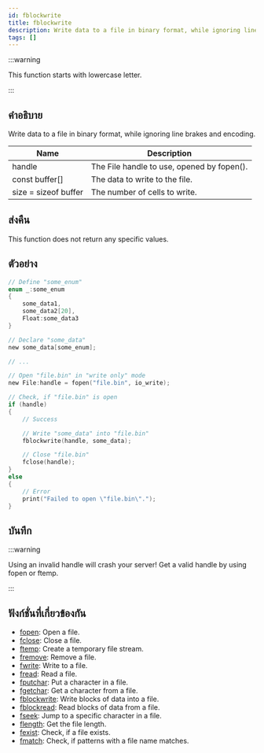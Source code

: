 ```yaml
---
id: fblockwrite
title: fblockwrite
description: Write data to a file in binary format, while ignoring line brakes and encoding.
tags: []
---
```


:::warning

This function starts with lowercase letter.

:::

## คำอธิบาย

Write data to a file in binary format, while ignoring line brakes and encoding.

| Name                 | Description                                |
| -------------------- | ------------------------------------------ |
| handle               | The File handle to use, opened by fopen(). |
| const buffer[]       | The data to write to the file.             |
| size = sizeof buffer | The number of cells to write.              |

## ส่งคืน

This function does not return any specific values.

## ตัวอย่าง

```c
// Define "some_enum"
enum _:some_enum
{
    some_data1,
    some_data2[20],
    Float:some_data3
}

// Declare "some_data"
new some_data[some_enum];

// ...

// Open "file.bin" in "write only" mode
new File:handle = fopen("file.bin", io_write);

// Check, if "file.bin" is open
if (handle)
{
    // Success

    // Write "some_data" into "file.bin"
    fblockwrite(handle, some_data);

    // Close "file.bin"
    fclose(handle);
}
else
{
    // Error
    print("Failed to open \"file.bin\".");
}
```

## บันทึก

:::warning

Using an invalid handle will crash your server! Get a valid handle by using fopen or ftemp.

:::

## ฟังก์ชั่นที่เกี่ยวข้องกัน

- [fopen](../functions/fopen): Open a file.
- [fclose](../functions/fclose): Close a file.
- [ftemp](../functions/ftemp): Create a temporary file stream.
- [fremove](../functions/fremove): Remove a file.
- [fwrite](../functions/fwrite): Write to a file.
- [fread](../functions/fread): Read a file.
- [fputchar](../functions/fputchar): Put a character in a file.
- [fgetchar](../functions/fgetchar): Get a character from a file.
- [fblockwrite](../functions/fblockwrite): Write blocks of data into a file.
- [fblockread](../functions/fblockread): Read blocks of data from a file.
- [fseek](../functions/fseek): Jump to a specific character in a file.
- [flength](../functions/flength): Get the file length.
- [fexist](../functions/fexist): Check, if a file exists.
- [fmatch](../functions/fmatch): Check, if patterns with a file name matches.
